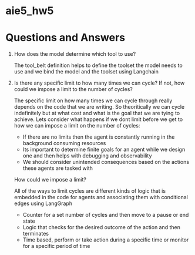 # aie5_hw5
# Questions and Answers

1. How does the model determine which tool to use?

   The tool_belt definition helps to define the toolset the model needs to use and we bind the model and the toolset using Langchain

2. Is there any specific limit to how many times we can cycle? If not, how could we impose a limit to the number of cycles?

   The specific limit on how many times we can cycle through really depends on the code that we are writing. So theoritically we can cycle indefinitely but at what cost and what is the goal
   that we are tying to achieve. Lets consider what happens if we dont limit before we get to how we can impose a limit on the number of cycles:
   * If there are no limits then the agent is constantly running in the background consuming resources
   * Its important to determine finite goals for an agent while we design one and then helps with debugging and observability
   * We should consider unintended consequences based on the actions these agents are tasked with
  
   How could we impose a limit?
   
   All of the ways to limit cycles are different kinds of logic that is embedded in the code for agents and associating them with conditional
   edges using LangGraph
   * Counter for a set number of cycles and then move to a pause or end state
   * Logic that checks for the desired outcome of the action and then terminates
   * Time based, perform or take action during a specific time or monitor for a specific period of time
